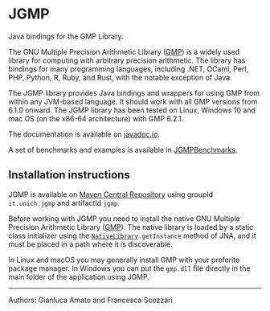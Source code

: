 # JGMP
Java bindings for the GMP Library.

The GNU Multiple Precision Arithmetic Library ([GMP](https://gmplib.org/)) is a widely used
library for computing with arbitrary precision arithmetic. The library has
bindings for many programming languages, including .NET, OCaml, Perl,
PHP, Python, R, Ruby, and Rust, with the notable exception of Java.

The JGMP library provides Java bindings and wrappers for using GMP from within any JVM-based language.  It should work with all GMP versions from 6.1.0 onward. The JGMP library has been tested on Linux, Windows 10 and mac OS (on the x86-64 architecture) with GMP 6.2.1.

The documentation is available on [javadoc.io](https://javadoc.io/doc/it.unich.jgmp/jgmp/latest/index.html).

A set of benchmarks and examples is available in [JGMPBenchmarks](https://github.com/jandom-devel/JGMPBenchmarks).

## Installation instructions

JGMP is available on [Maven Central Repository](https://central.sonatype.com/) using groupId ``it.unich.jgmp`` and artifactId ``jgmp``.

Before working with JGMP you need to install the native GNU Multiple Precision Arithmetic Library ([GMP](https://gmplib.org/)). The native library is loaded by a static class initializer using the <code>[NativeLibrary](https://java-native-access.github.io/jna/5.13.0/javadoc/com/sun/jna/NativeLibrary.html).getInstance</code> method of JNA, and it must be placed in a path where it is discoverable.

In Linux and macOS you may generally install GMP with your preferite package manager. In Windows you can put the ``gmp.dll`` file directly in the main folder of the application using JGMP.

----

Authors:
Gianluca Amato and Francesca Scozzari
